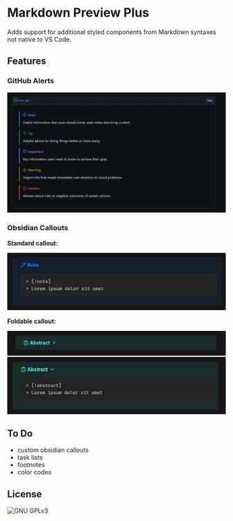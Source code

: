# Markdown Preview Plus

Adds support for additional styled components from Markdown syntaxes not native to VS Code.

## Features

### GitHub Alerts

![GitHub alerts](./images/github-alerts.webp)

### Obsidian Callouts

**Standard callout:**

![Obsidian callouts](./images/obsidian-callout-note.png)

**Foldable callout:**

![Foldable obsidian callouts](./images/obsidian-callout-foldable-closed.png)
![Foldable obsidian callouts](./images/obsidian-callout-foldable-open.png)

## To Do
- custom obsidian callouts
- task lists
- footnotes
- color codes

## License

![GNU GPLv3](https://img.shields.io/github/license/song-dog/vscode-md-preview-plus?style=for-the-badge)
